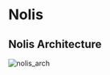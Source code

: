 # Nolis

## Nolis Architecture
![nolis_arch](https://user-images.githubusercontent.com/71087733/197888224-2998585c-b7ad-4c16-aeb6-3e896d57474e.PNG)
